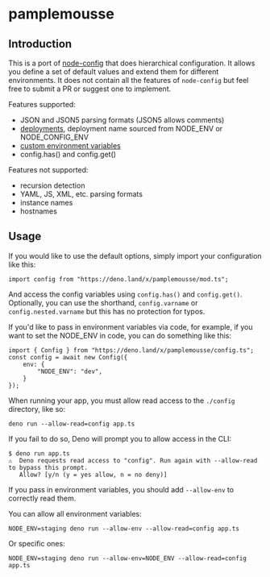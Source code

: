 # pamplemousse

## Introduction

This is a port of [node-config](https://github.com/node-config/node-config) that does hierarchical configuration. It allows you define a set of default values and extend them for different environments. It does not contain all the features of `node-config` but feel free to submit a PR or suggest one to implement.

Features supported:
* JSON and JSON5 parsing formats (JSON5 allows comments)
* [deployments](https://github.com/node-config/node-config/wiki/Configuration-Files#file-load-order), deployment name sourced from NODE_ENV or NODE_CONFIG_ENV
* [custom environment variables](https://github.com/node-config/node-config/wiki/Environment-Variables#custom-environment-variables)
* config.has() and config.get()

Features not supported:
* recursion detection
* YAML, JS, XML, etc. parsing formats
* instance names
* hostnames

## Usage

If you would like to use the default options, simply import your configuration like this:

```
import config from "https://deno.land/x/pamplemousse/mod.ts";
```

And access the config variables using `config.has()` and `config.get()`. Optionally, you can use the shorthand, `config.varname` or `config.nested.varname` but this has no protection for typos.

If you'd like to pass in environment variables via code, for example, if you want to set the NODE_ENV in code, you can do something like this:
```
import { Config } from "https://deno.land/x/pamplemousse/config.ts";
const config = await new Config({
    env: {
        "NODE_ENV": "dev",
    }
});
```

When running your app, you must allow read access to the `./config` directory, like so:

```
deno run --allow-read=config app.ts
```

If you fail to do so, Deno will prompt you to allow access in the CLI:

```
$ deno run app.ts
⚠️  ️Deno requests read access to "config". Run again with --allow-read to bypass this prompt.
   Allow? [y/n (y = yes allow, n = no deny)]
```

If you pass in environment variables, you should add `--allow-env` to correctly read them.

You can allow all environment variables:
```
NODE_ENV=staging deno run --allow-env --allow-read=config app.ts
```

Or specific ones:
```
NODE_ENV=staging deno run --allow-env=NODE_ENV --allow-read=config app.ts
```

